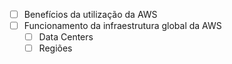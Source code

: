 - [ ] Benefícios da utilização da AWS
- [ ] Funcionamento da infraestrutura global da AWS 
	- [ ] Data Centers 
	- [ ] Regiões 